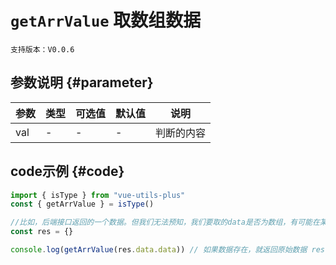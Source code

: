 # `getArrValue` 取数组数据

`支持版本：V0.0.6`


## 参数说明 {#parameter}

| 参数  | 类型  | 可选值 | 默认值 | 说明    |
|-----|-----|-----|-----|-------|
| val | -   | -   | -   | 判断的内容 |


## code示例 {#code}

```javascript
import { isType } from "vue-utils-plus"
const { getArrValue } = isType()

//比如，后端接口返回的一个数据。但我们无法预知，我们要取的data是否为数组，有可能在某些情况下，不是数组。
const res = {}

console.log(getArrValue(res.data.data)) // 如果数据存在，就返回原始数据 res.data.data，如果不存在，就返回 空数组 []
```
